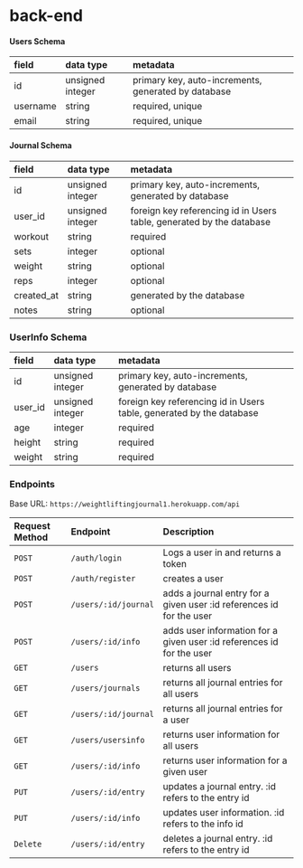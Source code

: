 # back-end

#### Users Schema

| field    | data type        | metadata                                            |
| :------- | :--------------- | :-------------------------------------------------- |
| id       | unsigned integer | primary key, auto-increments, generated by database |
| username | string           | required, unique                                    |
| email    | string           | required, unique                                    |

#### Journal Schema

| field      | data type        | metadata                                                             |
| :--------- | :--------------- | :------------------------------------------------------------------- |
| id         | unsigned integer | primary key, auto-increments, generated by database                  |
| user_id    | unsigned integer | foreign key referencing id in Users table, generated by the database |
| workout    | string           | required                                                             |
| sets       | integer          | optional                                                             |
| weight     | string           | optional                                                             |
| reps       | integer          | optional                                                             |
| created_at | string           | generated by the database                                            |
| notes      | string           | optional                                                             |

### UserInfo Schema

| field   | data type        | metadata                                                             |
| :------ | :--------------- | :------------------------------------------------------------------- |
| id      | unsigned integer | primary key, auto-increments, generated by database                  |
| user_id | unsigned integer | foreign key referencing id in Users table, generated by the database |
| age     | integer          | required                                                             |
| height  | string           | required                                                             |
| weight  | string           | required                                                             |

### Endpoints

Base URL: `https://weightliftingjournal1.herokuapp.com/api`

| Request Method | Endpoint             | Description                                                           |
| :------------- | :------------------- | :-------------------------------------------------------------------- |
| `POST`         | `/auth/login`        | Logs a user in and returns a token                                    |
| `POST`         | `/auth/register`     | creates a user                                                        |
| `POST`         | `/users/:id/journal` | adds a journal entry for a given user :id references id for the user  |
| `POST`         | `/users/:id/info`    | adds user information for a given user :id references id for the user |
| `GET`          | `/users`             | returns all users                                                     |
| `GET`          | `/users/journals`    | returns all journal entries for all users                             |
| `GET`          | `/users/:id/journal` | returns all journal entries for a user                                |
| `GET`          | `/users/usersinfo`   | returns user information for all users                                |
| `GET`          | `/users/:id/info`    | returns user information for a given user                             |
| `PUT`          | `/users/:id/entry`   | updates a journal entry. :id refers to the entry id                   |
| `PUT`          | `/users/:id/info`    | updates user information. :id refers to the info id                   |
| `Delete`       | `/users/:id/entry`   | deletes a journal entry. :id refers to the entry id                   |
